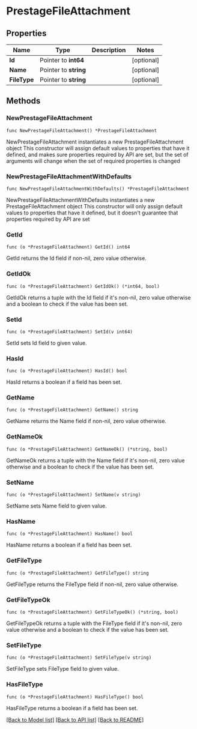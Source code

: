 # PrestageFileAttachment

## Properties

Name | Type | Description | Notes
------------ | ------------- | ------------- | -------------
**Id** | Pointer to **int64** |  | [optional] 
**Name** | Pointer to **string** |  | [optional] 
**FileType** | Pointer to **string** |  | [optional] 

## Methods

### NewPrestageFileAttachment

`func NewPrestageFileAttachment() *PrestageFileAttachment`

NewPrestageFileAttachment instantiates a new PrestageFileAttachment object
This constructor will assign default values to properties that have it defined,
and makes sure properties required by API are set, but the set of arguments
will change when the set of required properties is changed

### NewPrestageFileAttachmentWithDefaults

`func NewPrestageFileAttachmentWithDefaults() *PrestageFileAttachment`

NewPrestageFileAttachmentWithDefaults instantiates a new PrestageFileAttachment object
This constructor will only assign default values to properties that have it defined,
but it doesn't guarantee that properties required by API are set

### GetId

`func (o *PrestageFileAttachment) GetId() int64`

GetId returns the Id field if non-nil, zero value otherwise.

### GetIdOk

`func (o *PrestageFileAttachment) GetIdOk() (*int64, bool)`

GetIdOk returns a tuple with the Id field if it's non-nil, zero value otherwise
and a boolean to check if the value has been set.

### SetId

`func (o *PrestageFileAttachment) SetId(v int64)`

SetId sets Id field to given value.

### HasId

`func (o *PrestageFileAttachment) HasId() bool`

HasId returns a boolean if a field has been set.

### GetName

`func (o *PrestageFileAttachment) GetName() string`

GetName returns the Name field if non-nil, zero value otherwise.

### GetNameOk

`func (o *PrestageFileAttachment) GetNameOk() (*string, bool)`

GetNameOk returns a tuple with the Name field if it's non-nil, zero value otherwise
and a boolean to check if the value has been set.

### SetName

`func (o *PrestageFileAttachment) SetName(v string)`

SetName sets Name field to given value.

### HasName

`func (o *PrestageFileAttachment) HasName() bool`

HasName returns a boolean if a field has been set.

### GetFileType

`func (o *PrestageFileAttachment) GetFileType() string`

GetFileType returns the FileType field if non-nil, zero value otherwise.

### GetFileTypeOk

`func (o *PrestageFileAttachment) GetFileTypeOk() (*string, bool)`

GetFileTypeOk returns a tuple with the FileType field if it's non-nil, zero value otherwise
and a boolean to check if the value has been set.

### SetFileType

`func (o *PrestageFileAttachment) SetFileType(v string)`

SetFileType sets FileType field to given value.

### HasFileType

`func (o *PrestageFileAttachment) HasFileType() bool`

HasFileType returns a boolean if a field has been set.


[[Back to Model list]](../README.md#documentation-for-models) [[Back to API list]](../README.md#documentation-for-api-endpoints) [[Back to README]](../README.md)


